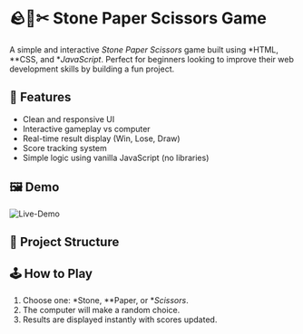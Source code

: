 # 🪨📄✂ Stone Paper Scissors Game

A simple and interactive *Stone Paper Scissors* game built using *HTML, **CSS, and **JavaScript*. Perfect for beginners looking to improve their web development skills by building a fun project.

## 🚀 Features

- Clean and responsive UI
- Interactive gameplay vs computer
- Real-time result display (Win, Lose, Draw)
- Score tracking system
- Simple logic using vanilla JavaScript (no libraries)

## 🖼 Demo

![Live-Demo](https://glowing-pegasus-57f189.netlify.app/)

## 📂 Project Structure
## 🕹 How to Play

1. Choose one: *Stone, **Paper, or **Scissors*.
2. The computer will make a random choice.
3. Results are displayed instantly with scores updated.


